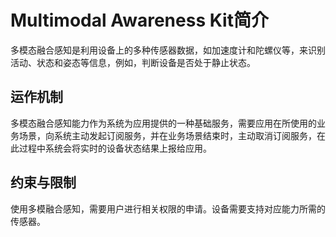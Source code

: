 # Multimodal Awareness Kit简介
<!--Kit: Multimodal Awareness Kit-->
<!--Subsystem: MultimodalAwareness-->
<!--Owner: @dilligencer-->
<!--Designer: @zou_ye-->
<!--Tester: @judan-->
<!--Adviser: @hu-zhiqiong-->

多模态融合感知是利用设备上的多种传感器数据，如加速度计和陀螺仪等，来识别活动、状态和姿态等信息，例如，判断设备是否处于静止状态。

## 运作机制

多模态融合感知能力作为系统为应用提供的一种基础服务，需要应用在所使用的业务场景，向系统主动发起订阅服务，并在业务场景结束时，主动取消订阅服务，在此过程中系统会将实时的设备状态结果上报给应用。

## 约束与限制

使用多模融合感知，需要用户进行相关权限的申请。设备需要支持对应能力所需的传感器。
